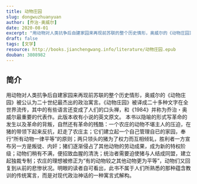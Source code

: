 ```yaml
---
title: 动物庄园
slug: dongwuzhuanyuan
author: [乔治·奥威尔]
date: 2020-08-01
excerpt: "用动物对人类抗争后自建家园来再现前苏联的整个历史情形，奥威尔的《动物庄园》被公认为二十世纪最杰出的政治寓言。"
draft: false
tags: [文学]
resource: http://books.jianchengwang.info/literature/动物庄园.epub
douban: 3808982
---
```


## 简介

用动物对人类抗争后自建家园来再现前苏联的整个历史情形，奥威尔的《动物庄园》被公认为二十世纪最杰出的政治寓言。《动物庄园》被译成二十多种文字在全世界流传，其中的有些语言还变成了人们的口头禅，和《1984》并称为乔治・奥威尔最重要的代表作。此版本收有小说的英文原文。 本书以隐喻的形式写革命的发生以及革命的背叛，自然还有革命的残酷：一个农庄的动物不堪主人的压迫，在猪的带领下起来反抗，赶走了农庄主；它们建立起一个自己管理自已的家园，奉行“所有动物一律平等”的原则；两只领头的猪为了权力而互相倾轧，胜利者一方宣布另一方是叛徒、内奸；猪们逐渐侵占了其他动物的劳动成果，成为新的特权阶级；动物们稍有不满，便招致血腥的清洗；统治者需要迫使猪与人结成同盟，建立起独裁专制；农庄的理想被修正为“有的动物较之其他动物更为平等”，动物们又回复到从前的悲惨状况。明眼的读者自可看出，此书不属于人们所熟悉的那种蕴含教训的传统寓言，而是对现代政治神话的一种寓言式解构。